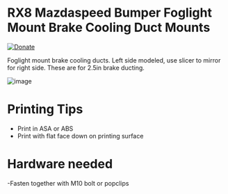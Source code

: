 # RX8 Mazdaspeed Bumper Foglight Mount Brake Cooling Duct Mounts

[![Donate](https://img.shields.io/badge/Donate-PayPal-green.svg)](https://www.paypal.com/cgi-bin/webscr?cmd=_donations&business=GA2ATM7VC5LZL&currency_code=USD&source=url)

Foglight mount brake cooling ducts. Left side modeled, use slicer to mirror for right side. These are for 2.5in brake ducting.

![image](https://github.com/equinox311/mazdspeed_bumper_foglight_mount_brake_ducts/assets/53158583/702ea42f-a090-416a-8785-5572c6ba28c3)

# Printing Tips
- Print in ASA or ABS
- Print with flat face down on printing surface

# Hardware needed
-Fasten together with M10 bolt or popclips
